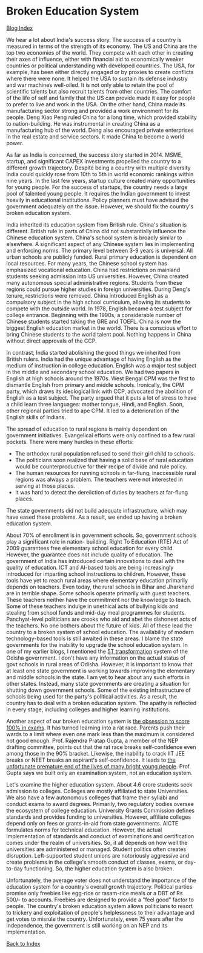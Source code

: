 # Broken Education System

[Blog Index](../index.md)

We hear a lot about India's success story. The success of a country is measured in terms of the strength of 
its economy. The US and China are the top two economies of the world. They compete with each other in 
creating their axes of influence, either with financial aid to economically weaker countries or political understanding 
with developed countries. The USA, for example, has been either directly engaged or by proxies to create 
conflicts where there were none. It helped the USA to sustain its defense industry and war machines well-oiled. 
It is not only able to retain the pool of scientific talents but also recruit talents from other countries. 
The comfort of the life of self and family that the US can provide made it easy for people to prefer to live
and work in the USA. On the other hand, China made its manufacturing sector strong and provided a work 
environment for its people. Deng Xiao Peng ruled China for a long time, which 
provided stability to nation-building. He was instrumental in creating China as a manufacturing hub of 
the world. Deng also encouraged private enterprises in the real estate and service sectors. It made China to
become a world power. 

As far as India is concerned, the success story started in 2014. MSME, startup, and significant CAPEX investments
propelled the country to a different growth trajectory. Despite being a country with multiple diversity
India could quickly rose from 10th to 5th in world economic rankings within nine years. In the last few years, startup 
culture created many opportunities for young people. For the success of startups, the country needs a 
large pool of talented young people. It requires the Indian government to invest heavily in educational institutions. Policy planners must have advised the government adequately on the issue. However, we should fix the country's broken education system. 

India inherited its education system from British rule. China's situation is different. British rule in parts 
of China did not substantially influence the Chinese education system. China's school system is broadly similar 
to elsewhere. A significant aspect of any Chinese system lies in implementing and enforcing norms. The primary 
level between 3-9 years is universal. All urban schools are publicly funded. Rural primary education is 
dependent on local resources. For many years, the Chinese school system has emphasized vocational education. 
China had restrictions on mainland students seeking admission into US universities. However, China created 
many autonomous special administrative regions. Students from these regions could pursue higher studies in 
foreign universities. During Deng's tenure, restrictions were removed. China introduced English as a 
compulsory subject in the high school curriculum, allowing its students to compete with the outside world. In 
1978, English became a test subject for college entrance. Beginning with the 1990s, a considerable number of 
Chinese students started taking the GRE and TOEFL. China is now the biggest English education market in the 
world. There is a conscious effort to bring Chinese students to the world talent pool. Nothing happens in 
China without direct approvals of the CCP. 

In contrast, India started abolishing the good things we inherited from British rulers. India had the unique 
advantage of having  English as the medium of instruction in college education. English was a major test 
subject in the middle and secondary school education. We had two papers in English at high schools around the 
1970s. West Bengal CPM was the first to dismantle English from primary and middle schools. Ironically, the CPM 
party, which draws its ideological link with CCP, advocated the abolition of English as a test subject. The 
party argued that it puts a lot of stress to have a child learn three languages: mother tongue, Hindi, and 
English. Soon, other regional parties tried to ape CPM. It led to a deterioration of the English skills of 
Indians. 

The spread of education to rural regions is mainly dependent on government initiatives. Evangelical efforts 
were only confined to a few rural pockets. There were many hurdles in these efforts:

- The orthodox rural population refused to send their girl child to schools.
- The politicians soon realized that having a solid base of rural education would be counterproductive for their recipe of divide and rule policy.
- The human resources for running schools in far-flung, inaccessible rural regions was always a problem. The teachers were not interested in serving at those places. 
- It was hard to detect the dereliction of duties by teachers at far-flung places. 

The state governments did not build adequate infrastructure, which may have eased these problems. 
As a result, we ended up having a broken education system. 

About 70% of enrollment is in government schools. So, government schools play a significant role in nation-
building. Right To Education (RTE) Act of 2009 guarantees free elementary school education for every child. 
However, the guarantee does not include quality of education. The government of India has introduced certain 
innovations to deal with the quality of education. ICT and AI-based tools are being increasingly introduced for 
imparting school instructions to children. However,  these tools have yet to reach rural areas where elementary 
education primarily depends on teachers. Even today, the rural schools in Bihar and Jharkhand are in terrible 
shape. Some schools operate primarily with guest teachers. These teachers neither have the commitment nor the 
knowledge to teach. Some of these teachers indulge in unethical acts of bullying kids and stealing from school 
funds and mid-day meal programmes for students. Panchyat-level politicians are crooks who aid and abet the 
dishonest acts of the teachers. No one bothers about the future of kids. All of these lead the country to a 
broken system of school education. The availability of modern technology-based tools is still awaited in these 
areas. I blame the state governments for the inability to upgrade the school education system. In one of my 
earlier blogs, I mentioned the [5T transformation](./Odisha5Tschools.md) system of the Odisha government. I 
don't have any information on the actual status of govt schools in rural areas of Odisha. However, it is 
important to know that at least one state government is working towards improving the elementary and middle 
schools in the state. I am yet to hear about any such efforts in other states. Instead, many state governments 
are creating a situation for shutting down government schools. Some of the existing infrastructure of schools 
being used for the party's political activities. As a result, the country has to deal with a broken education 
system. The apathy is reflected in every stage, including colleges and higher learning institutions. 

Another aspect of our broken education system is [the obsession to score 100% in exams]( https://www.outlookindia.com/website/story/society-news-99-and-above-is-our-education-system-lost-besides-being-broken/329921). 
It has turned learning into a rat race. Parents push their wards to a limit where even one mark less than the 
maximum is considered not good enough. Prof. Rajendra Pratap  Gupta, a member of the NEP drafting committee, 
points out that the rat race breaks self-confidence even among those in the 90% bracket. Likewise, the 
inability to crack IIT JEE breaks or NEET breaks an aspirant's self-confidence. It leads to [the unfortunate premature end of the lives of many bright young people](./kotaSuicides.md). 
Prof. Gupta says we built only an examination system, not an education system. 

Let's examine the higher education system. About 4.6 crore students seek admission to colleges. Colleges are 
mostly affiliated to state Universities. We also have a few autonomous colleges that frame their syllabi and 
conduct exams to award degrees. Primarily, two regulatory bodies oversee the ecosystem of college education. 
University Grants Commission defines standards and provides funding to universities. However, affiliate 
colleges depend only on fees or grants-in-aid from state governments. AICTE formulates norms for technical 
education. However, the actual implementation of standards and conduct of examinations and certification comes 
under the realm of universities. So, it all depends on how well the universities are administered or managed. 
Student politics often creates disruption. Left-supported student unions are notoriously aggressive and create 
problems in the college's smooth conduct of classes, exams, or day-to-day functioning. So, the higher education 
system is also broken.

Unfortunately, the average voter does not understand the importance of the education system for a country's 
overall growth trajectory. Political parties promise only freebies like egg-rice or rasam-rice meals or a DBT 
of Rs 500/- to accounts. Freebies are designed to provide a "feel good" factor to people. The country's broken 
education system allows politicians to resort to trickery and exploitation of people's helplessness to their 
advantage and get votes to misrule the country. Unfortunately, even 75 years after the independence, the 
government is still working on an NEP and its implementation.

[Back to Index](../index.md)

